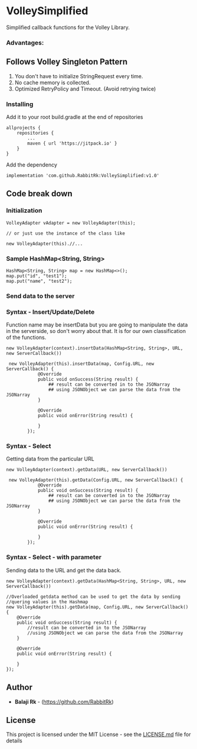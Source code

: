 # VolleySimplified

Simplified callback functions for the Volley Library. 

### Advantages:
## Follows Volley Singleton Pattern
1. You don't have to initialize StringRequest every time.
2.  No cache memory is collected.
3.  Optimized RetryPolicy and Timeout. (Avoid retrying twice)

### Installing

Add it to your root build.gradle at the end of repositories
```
allprojects {
    repositories {
        ...
        maven { url 'https://jitpack.io' }
    }
}
```

Add the dependency

```
implementation 'com.github.RabbitRk:VolleySimplified:v1.0'
``` 
 
## Code break down

### Initialization

```
VolleyAdapter vAdapter = new VolleyAdapter(this);
 
// or just use the instance of the class like

new VolleyAdapter(this).//...
```

### Sample HashMap<String, String> 

```
HashMap<String, String> map = new HashMap<>();
map.put("id", "test1");
map.put("name", "test2"); 
```

### Send data to the server

### Syntax - Insert/Update/Delete

Function name may be insertData but you are going to manipulate the data in the serverside, so don't worry about that. It is for our own classification of the functions.

```
new VolleyAdapter(context).insertData(HashMap<String, String>, URL, new ServerCallback())
```
```
 new VolleyAdapter(this).insertData(map, Config.URL, new ServerCallback() {
            @Override
            public void onSuccess(String result) {
                ## result can be converted in to the JSONarray
                ## using JSONObject we can parse the data from the JSONarray
            }

            @Override
            public void onError(String result) {

            }
        });
```

### Syntax - Select

Getting data from the particular URL

```
new VolleyAdapter(context).getData(URL, new ServerCallback())
```
```
 new VolleyAdapter(this).getData(Config.URL, new ServerCallback() {
            @Override
            public void onSuccess(String result) {
                ## result can be converted in to the JSONarray
                ## using JSONObject we can parse the data from the JSONarray
            }

            @Override
            public void onError(String result) {

            }
        });
```

### Syntax - Select - with parameter

Sending data to the URL and get the data back.

```
new VolleyAdapter(context).getData(HashMap<String, String>, URL, new ServerCallback())
```
```
//Overloaded getdata method can be used to get the data by sending
//quering values in the Hashmap
new VolleyAdapter(this).getData(map, Config.URL, new ServerCallback() {
    @Override
    public void onSuccess(String result) {
        //result can be converted in to the JSONarray
        //using JSONObject we can parse the data from the JSONarray
    }

    @Override
    public void onError(String result) {

    }
});
```

 
## Author

* **Balaji Rk** - (https://github.com/RabbitRk) 

## License

This project is licensed under the MIT License - see the [LICENSE.md](LICENSE.md) file for details
